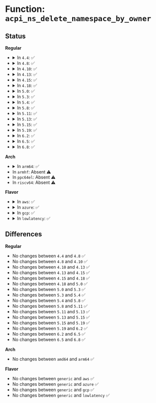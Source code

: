# Function: <code>acpi_ns_delete_namespace_by_owner</code>

## Status
<b>Regular</b>
<ul>
<li>
<details>
<summary>In <code>4.4</code>: ✅</summary>

```c
void acpi_ns_delete_namespace_by_owner(acpi_owner_id owner_id);
```

**Collision:** Unique Global

**Inline:** No

**Transformation:** False

**Instances:**

```
In drivers/acpi/acpica/nsalloc.c (ffffffff8149c438)
Location: drivers/acpi/acpica/nsalloc.c:438
Inline: False
Direct callers:
  - drivers/acpi/acpica/dsmethod.c:acpi_ds_terminate_control_method
  - drivers/acpi/acpica/nsload.c:acpi_ns_load_table
  - drivers/acpi/acpica/tbdata.c:acpi_tb_delete_namespace_by_owner
```
**Symbols:**

```
ffffffff8149c438-ffffffff8149c50d: acpi_ns_delete_namespace_by_owner (STB_GLOBAL)
```
</details>
</li>
<li>
<details>
<summary>In <code>4.8</code>: ✅</summary>

```c
void acpi_ns_delete_namespace_by_owner(acpi_owner_id owner_id);
```

**Collision:** Unique Global

**Inline:** No

**Transformation:** False

**Instances:**

```
In drivers/acpi/acpica/nsalloc.c (ffffffff814eb4b1)
Location: drivers/acpi/acpica/nsalloc.c:438
Inline: False
Direct callers:
  - drivers/acpi/acpica/dsmethod.c:acpi_ds_terminate_control_method
  - drivers/acpi/acpica/nsload.c:acpi_ns_load_table
  - drivers/acpi/acpica/tbdata.c:acpi_tb_delete_namespace_by_owner
```
**Symbols:**

```
ffffffff814eb4b1-ffffffff814eb57a: acpi_ns_delete_namespace_by_owner (STB_GLOBAL)
```
</details>
</li>
<li>
<details>
<summary>In <code>4.10</code>: ✅</summary>

```c
void acpi_ns_delete_namespace_by_owner(acpi_owner_id owner_id);
```

**Collision:** Unique Global

**Inline:** No

**Transformation:** False

**Instances:**

```
In drivers/acpi/acpica/nsalloc.c (ffffffff8150dd39)
Location: drivers/acpi/acpica/nsalloc.c:438
Inline: False
Direct callers:
  - drivers/acpi/acpica/dsmethod.c:acpi_ds_terminate_control_method
  - drivers/acpi/acpica/nsload.c:acpi_ns_load_table
```
**Symbols:**

```
ffffffff8150dd39-ffffffff8150de02: acpi_ns_delete_namespace_by_owner (STB_GLOBAL)
```
</details>
</li>
<li>
<details>
<summary>In <code>4.13</code>: ✅</summary>

```c
void acpi_ns_delete_namespace_by_owner(acpi_owner_id owner_id);
```

**Collision:** Unique Global

**Inline:** No

**Transformation:** False

**Instances:**

```
In drivers/acpi/acpica/nsalloc.c (ffffffff8151e3e7)
Location: drivers/acpi/acpica/nsalloc.c:438
Inline: False
Direct callers:
  - drivers/acpi/acpica/dsmethod.c:acpi_ds_terminate_control_method
  - drivers/acpi/acpica/nsload.c:acpi_ns_load_table
```
**Symbols:**

```
ffffffff8151e3e7-ffffffff8151e4b1: acpi_ns_delete_namespace_by_owner (STB_GLOBAL)
```
</details>
</li>
<li>
<details>
<summary>In <code>4.15</code>: ✅</summary>

```c
void acpi_ns_delete_namespace_by_owner(acpi_owner_id owner_id);
```

**Collision:** Unique Global

**Inline:** No

**Transformation:** False

**Instances:**

```
In drivers/acpi/acpica/nsalloc.c (ffffffff8156fc2a)
Location: drivers/acpi/acpica/nsalloc.c:438
Inline: False
Direct callers:
  - drivers/acpi/acpica/dsmethod.c:acpi_ds_terminate_control_method
  - drivers/acpi/acpica/nsload.c:acpi_ns_load_table
  - drivers/acpi/acpica/dbmethod.c:acpi_db_disassemble_method
```
**Symbols:**

```
ffffffff8156fc2a-ffffffff8156fd64: acpi_ns_delete_namespace_by_owner (STB_GLOBAL)
```
</details>
</li>
<li>
<details>
<summary>In <code>4.18</code>: ✅</summary>

```c
void acpi_ns_delete_namespace_by_owner(acpi_owner_id owner_id);
```

**Collision:** Unique Global

**Inline:** No

**Transformation:** False

**Instances:**

```
In drivers/acpi/acpica/nsalloc.c (ffffffff815a6909)
Location: drivers/acpi/acpica/nsalloc.c:402
Inline: False
Direct callers:
  - drivers/acpi/acpica/dsmethod.c:acpi_ds_terminate_control_method
  - drivers/acpi/acpica/nsload.c:acpi_ns_load_table
  - drivers/acpi/acpica/dbmethod.c:acpi_db_disassemble_method
```
**Symbols:**

```
ffffffff815a6909-ffffffff815a6a43: acpi_ns_delete_namespace_by_owner (STB_GLOBAL)
```
</details>
</li>
<li>
<details>
<summary>In <code>5.0</code>: ✅</summary>

```c
void acpi_ns_delete_namespace_by_owner(acpi_owner_id owner_id);
```

**Collision:** Unique Global

**Inline:** No

**Transformation:** False

**Instances:**

```
In drivers/acpi/acpica/nsalloc.c (ffffffff815bf64e)
Location: drivers/acpi/acpica/nsalloc.c:402
Inline: False
Direct callers:
  - drivers/acpi/acpica/dsmethod.c:acpi_ds_terminate_control_method
  - drivers/acpi/acpica/nsload.c:acpi_ns_load_table
```
**Symbols:**

```
ffffffff815bf64e-ffffffff815bf793: acpi_ns_delete_namespace_by_owner (STB_GLOBAL)
```
</details>
</li>
<li>
<details>
<summary>In <code>5.3</code>: ✅</summary>

```c
void acpi_ns_delete_namespace_by_owner(acpi_owner_id owner_id);
```

**Collision:** Unique Global

**Inline:** No

**Transformation:** False

**Instances:**

```
In drivers/acpi/acpica/nsalloc.c (ffffffff815f12d0)
Location: drivers/acpi/acpica/nsalloc.c:406
Inline: False
Direct callers:
  - drivers/acpi/acpica/dsmethod.c:acpi_ds_terminate_control_method
  - drivers/acpi/acpica/nsload.c:acpi_ns_load_table
```
**Symbols:**

```
ffffffff815f12d0-ffffffff815f1415: acpi_ns_delete_namespace_by_owner (STB_GLOBAL)
```
</details>
</li>
<li>
<details>
<summary>In <code>5.4</code>: ✅</summary>

```c
void acpi_ns_delete_namespace_by_owner(acpi_owner_id owner_id);
```

**Collision:** Unique Global

**Inline:** No

**Transformation:** False

**Instances:**

```
In drivers/acpi/acpica/nsalloc.c (ffffffff8161275f)
Location: drivers/acpi/acpica/nsalloc.c:406
Inline: False
Direct callers:
  - drivers/acpi/acpica/dsmethod.c:acpi_ds_terminate_control_method
  - drivers/acpi/acpica/nsload.c:acpi_ns_load_table
```
**Symbols:**

```
ffffffff8161275f-ffffffff816128a8: acpi_ns_delete_namespace_by_owner (STB_GLOBAL)
```
</details>
</li>
<li>
<details>
<summary>In <code>5.8</code>: ✅</summary>

```c
void acpi_ns_delete_namespace_by_owner(acpi_owner_id owner_id);
```

**Collision:** Unique Global

**Inline:** No

**Transformation:** False

**Instances:**

```
In drivers/acpi/acpica/nsalloc.c (ffffffff816bec8c)
Location: drivers/acpi/acpica/nsalloc.c:406
Inline: False
Direct callers:
  - drivers/acpi/acpica/dsmethod.c:acpi_ds_terminate_control_method
  - drivers/acpi/acpica/nsload.c:acpi_ns_load_table
  - drivers/acpi/acpica/tbdata.c:acpi_tb_delete_namespace_by_owner
```
**Symbols:**

```
ffffffff816bec8c-ffffffff816bedcf: acpi_ns_delete_namespace_by_owner (STB_GLOBAL)
```
</details>
</li>
<li>
<details>
<summary>In <code>5.11</code>: ✅</summary>

```c
void acpi_ns_delete_namespace_by_owner(acpi_owner_id owner_id);
```

**Collision:** Unique Global

**Inline:** No

**Transformation:** False

**Instances:**

```
In drivers/acpi/acpica/nsalloc.c (ffffffff816dc7fd)
Location: drivers/acpi/acpica/nsalloc.c:406
Inline: False
Direct callers:
  - drivers/acpi/acpica/dsmethod.c:acpi_ds_terminate_control_method
  - drivers/acpi/acpica/nsload.c:acpi_ns_load_table
  - drivers/acpi/acpica/tbdata.c:acpi_tb_delete_namespace_by_owner
```
**Symbols:**

```
ffffffff816dc7fd-ffffffff816dc940: acpi_ns_delete_namespace_by_owner (STB_GLOBAL)
```
</details>
</li>
<li>
<details>
<summary>In <code>5.13</code>: ✅</summary>

```c
void acpi_ns_delete_namespace_by_owner(acpi_owner_id owner_id);
```

**Collision:** Unique Global

**Inline:** No

**Transformation:** False

**Instances:**

```
In drivers/acpi/acpica/nsalloc.c (ffffffff816be6d5)
Location: drivers/acpi/acpica/nsalloc.c:406
Inline: False
Direct callers:
  - drivers/acpi/acpica/dsmethod.c:acpi_ds_terminate_control_method
  - drivers/acpi/acpica/nsload.c:acpi_ns_load_table
  - drivers/acpi/acpica/tbdata.c:acpi_tb_delete_namespace_by_owner
```
**Symbols:**

```
ffffffff816be6d5-ffffffff816be818: acpi_ns_delete_namespace_by_owner (STB_GLOBAL)
```
</details>
</li>
<li>
<details>
<summary>In <code>5.15</code>: ✅</summary>

```c
void acpi_ns_delete_namespace_by_owner(acpi_owner_id owner_id);
```

**Collision:** Unique Global

**Inline:** No

**Transformation:** False

**Instances:**

```
In drivers/acpi/acpica/nsalloc.c (ffffffff81735964)
Location: drivers/acpi/acpica/nsalloc.c:406
Inline: False
Direct callers:
  - drivers/acpi/acpica/dsmethod.c:acpi_ds_terminate_control_method
  - drivers/acpi/acpica/nsload.c:acpi_ns_load_table
  - drivers/acpi/acpica/tbdata.c:acpi_tb_delete_namespace_by_owner
```
**Symbols:**

```
ffffffff81735964-ffffffff81735aa7: acpi_ns_delete_namespace_by_owner (STB_GLOBAL)
```
</details>
</li>
<li>
<details>
<summary>In <code>5.19</code>: ✅</summary>

```c
void acpi_ns_delete_namespace_by_owner(acpi_owner_id owner_id);
```

**Collision:** Unique Global

**Inline:** No

**Transformation:** False

**Instances:**

```
In drivers/acpi/acpica/nsalloc.c (ffffffff81866a03)
Location: drivers/acpi/acpica/nsalloc.c:406
Inline: False
Direct callers:
  - drivers/acpi/acpica/dsmethod.c:acpi_ds_terminate_control_method
  - drivers/acpi/acpica/nsload.c:acpi_ns_load_table
  - drivers/acpi/acpica/tbdata.c:acpi_tb_delete_namespace_by_owner
```
**Symbols:**

```
ffffffff81866a03-ffffffff81866b67: acpi_ns_delete_namespace_by_owner (STB_GLOBAL)
```
</details>
</li>
<li>
<details>
<summary>In <code>6.2</code>: ✅</summary>

```c
void acpi_ns_delete_namespace_by_owner(acpi_owner_id owner_id);
```

**Collision:** Unique Global

**Inline:** No

**Transformation:** False

**Instances:**

```
In drivers/acpi/acpica/nsalloc.c (ffffffff819a5020)
Location: drivers/acpi/acpica/nsalloc.c:406
Inline: False
Direct callers:
  - drivers/acpi/acpica/dsmethod.c:acpi_ds_terminate_control_method
  - drivers/acpi/acpica/nsload.c:acpi_ns_load_table
  - drivers/acpi/acpica/tbdata.c:acpi_tb_delete_namespace_by_owner
```
**Symbols:**

```
ffffffff819a5020-ffffffff819a51f6: acpi_ns_delete_namespace_by_owner (STB_GLOBAL)
```
</details>
</li>
<li>
<details>
<summary>In <code>6.5</code>: ✅</summary>

```c
void acpi_ns_delete_namespace_by_owner(acpi_owner_id owner_id);
```

**Collision:** Unique Global

**Inline:** No

**Transformation:** False

**Instances:**

```
In drivers/acpi/acpica/nsalloc.c (ffffffff819ebd00)
Location: drivers/acpi/acpica/nsalloc.c:406
Inline: False
Direct callers:
  - drivers/acpi/acpica/dsmethod.c:acpi_ds_terminate_control_method
  - drivers/acpi/acpica/nsload.c:acpi_ns_load_table
  - drivers/acpi/acpica/tbdata.c:acpi_tb_delete_namespace_by_owner
```
**Symbols:**

```
ffffffff819ebd00-ffffffff819ebeee: acpi_ns_delete_namespace_by_owner (STB_GLOBAL)
```
</details>
</li>
<li>
<details>
<summary>In <code>6.8</code>: ✅</summary>

```c
void acpi_ns_delete_namespace_by_owner(acpi_owner_id owner_id);
```

**Collision:** Unique Global

**Inline:** No

**Transformation:** False

**Instances:**

```
In drivers/acpi/acpica/nsalloc.c (ffffffff81a36ac0)
Location: drivers/acpi/acpica/nsalloc.c:406
Inline: False
Direct callers:
  - drivers/acpi/acpica/dsmethod.c:acpi_ds_terminate_control_method
  - drivers/acpi/acpica/nsload.c:acpi_ns_load_table
  - drivers/acpi/acpica/tbdata.c:acpi_tb_delete_namespace_by_owner
```
**Symbols:**

```
ffffffff81a36ac0-ffffffff81a36cae: acpi_ns_delete_namespace_by_owner (STB_GLOBAL)
```
</details>
</li>
</ul>
<b>Arch</b>
<ul>
<li>
<details>
<summary>In <code>arm64</code>: ✅</summary>

```c
void acpi_ns_delete_namespace_by_owner(acpi_owner_id owner_id);
```

**Collision:** Unique Global

**Inline:** No

**Transformation:** False

**Instances:**

```
In drivers/acpi/acpica/nsalloc.c (ffff80001078c46c)
Location: drivers/acpi/acpica/nsalloc.c:406
Inline: False
Direct callers:
  - drivers/acpi/acpica/dsmethod.c:acpi_ds_terminate_control_method
  - drivers/acpi/acpica/nsload.c:acpi_ns_load_table
```
**Symbols:**

```
ffff80001078c46c-ffff80001078c560: acpi_ns_delete_namespace_by_owner (STB_GLOBAL)
```
</details>
</li>
<li>
In <code>armhf</code>: Absent ⚠️
</li>
<li>
In <code>ppc64el</code>: Absent ⚠️
</li>
<li>
In <code>riscv64</code>: Absent ⚠️
</li>
</ul>
<b>Flavor</b>
<ul>
<li>
<details>
<summary>In <code>aws</code>: ✅</summary>

```c
void acpi_ns_delete_namespace_by_owner(acpi_owner_id owner_id);
```

**Collision:** Unique Global

**Inline:** No

**Transformation:** False

**Instances:**

```
In drivers/acpi/acpica/nsalloc.c (ffffffff815f280c)
Location: drivers/acpi/acpica/nsalloc.c:406
Inline: False
Direct callers:
  - drivers/acpi/acpica/dsmethod.c:acpi_ds_terminate_control_method
  - drivers/acpi/acpica/nsload.c:acpi_ns_load_table
```
**Symbols:**

```
ffffffff815f280c-ffffffff815f28e4: acpi_ns_delete_namespace_by_owner (STB_GLOBAL)
```
</details>
</li>
<li>
<details>
<summary>In <code>azure</code>: ✅</summary>

```c
void acpi_ns_delete_namespace_by_owner(acpi_owner_id owner_id);
```

**Collision:** Unique Global

**Inline:** No

**Transformation:** False

**Instances:**

```
In drivers/acpi/acpica/nsalloc.c (ffffffff815ddd9a)
Location: drivers/acpi/acpica/nsalloc.c:406
Inline: False
Direct callers:
  - drivers/acpi/acpica/dsmethod.c:acpi_ds_terminate_control_method
  - drivers/acpi/acpica/nsload.c:acpi_ns_load_table
```
**Symbols:**

```
ffffffff815ddd9a-ffffffff815dde72: acpi_ns_delete_namespace_by_owner (STB_GLOBAL)
```
</details>
</li>
<li>
<details>
<summary>In <code>gcp</code>: ✅</summary>

```c
void acpi_ns_delete_namespace_by_owner(acpi_owner_id owner_id);
```

**Collision:** Unique Global

**Inline:** No

**Transformation:** False

**Instances:**

```
In drivers/acpi/acpica/nsalloc.c (ffffffff81606a3f)
Location: drivers/acpi/acpica/nsalloc.c:406
Inline: False
Direct callers:
  - drivers/acpi/acpica/dsmethod.c:acpi_ds_terminate_control_method
  - drivers/acpi/acpica/nsload.c:acpi_ns_load_table
```
**Symbols:**

```
ffffffff81606a3f-ffffffff81606b88: acpi_ns_delete_namespace_by_owner (STB_GLOBAL)
```
</details>
</li>
<li>
<details>
<summary>In <code>lowlatency</code>: ✅</summary>

```c
void acpi_ns_delete_namespace_by_owner(acpi_owner_id owner_id);
```

**Collision:** Unique Global

**Inline:** No

**Transformation:** False

**Instances:**

```
In drivers/acpi/acpica/nsalloc.c (ffffffff816208ef)
Location: drivers/acpi/acpica/nsalloc.c:406
Inline: False
Direct callers:
  - drivers/acpi/acpica/dsmethod.c:acpi_ds_terminate_control_method
  - drivers/acpi/acpica/nsload.c:acpi_ns_load_table
```
**Symbols:**

```
ffffffff816208ef-ffffffff81620a38: acpi_ns_delete_namespace_by_owner (STB_GLOBAL)
```
</details>
</li>
</ul>

## Differences
<b>Regular</b>
<ul>
<li>
No changes between <code>4.4</code> and <code>4.8</code> ✅
</li>
<li>
No changes between <code>4.8</code> and <code>4.10</code> ✅
</li>
<li>
No changes between <code>4.10</code> and <code>4.13</code> ✅
</li>
<li>
No changes between <code>4.13</code> and <code>4.15</code> ✅
</li>
<li>
No changes between <code>4.15</code> and <code>4.18</code> ✅
</li>
<li>
No changes between <code>4.18</code> and <code>5.0</code> ✅
</li>
<li>
No changes between <code>5.0</code> and <code>5.3</code> ✅
</li>
<li>
No changes between <code>5.3</code> and <code>5.4</code> ✅
</li>
<li>
No changes between <code>5.4</code> and <code>5.8</code> ✅
</li>
<li>
No changes between <code>5.8</code> and <code>5.11</code> ✅
</li>
<li>
No changes between <code>5.11</code> and <code>5.13</code> ✅
</li>
<li>
No changes between <code>5.13</code> and <code>5.15</code> ✅
</li>
<li>
No changes between <code>5.15</code> and <code>5.19</code> ✅
</li>
<li>
No changes between <code>5.19</code> and <code>6.2</code> ✅
</li>
<li>
No changes between <code>6.2</code> and <code>6.5</code> ✅
</li>
<li>
No changes between <code>6.5</code> and <code>6.8</code> ✅
</li>
</ul>
<b>Arch</b>
<ul>
<li>
No changes between <code>amd64</code> and <code>arm64</code> ✅
</li>
</ul>
<b>Flavor</b>
<ul>
<li>
No changes between <code>generic</code> and <code>aws</code> ✅
</li>
<li>
No changes between <code>generic</code> and <code>azure</code> ✅
</li>
<li>
No changes between <code>generic</code> and <code>gcp</code> ✅
</li>
<li>
No changes between <code>generic</code> and <code>lowlatency</code> ✅
</li>
</ul>
